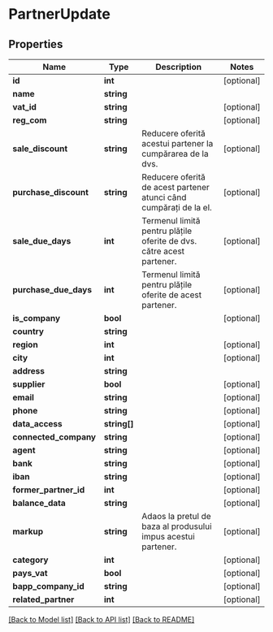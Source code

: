 # PartnerUpdate

## Properties
Name | Type | Description | Notes
------------ | ------------- | ------------- | -------------
**id** | **int** |  | [optional] 
**name** | **string** |  | 
**vat_id** | **string** |  | [optional] 
**reg_com** | **string** |  | [optional] 
**sale_discount** | **string** | Reducere oferită acestui partener la cumpărarea de la dvs. | [optional] 
**purchase_discount** | **string** | Reducere oferită de acest partener atunci când cumpărați de la el. | [optional] 
**sale_due_days** | **int** | Termenul limită pentru plățile oferite de dvs. către acest partener. | [optional] 
**purchase_due_days** | **int** | Termenul limită pentru plățile oferite de acest partener. | [optional] 
**is_company** | **bool** |  | [optional] 
**country** | **string** |  | 
**region** | **int** |  | [optional] 
**city** | **int** |  | [optional] 
**address** | **string** |  | 
**supplier** | **bool** |  | [optional] 
**email** | **string** |  | [optional] 
**phone** | **string** |  | [optional] 
**data_access** | **string[]** |  | [optional] 
**connected_company** | **string** |  | [optional] 
**agent** | **string** |  | [optional] 
**bank** | **string** |  | [optional] 
**iban** | **string** |  | [optional] 
**former_partner_id** | **int** |  | [optional] 
**balance_data** | **string** |  | [optional] 
**markup** | **string** | Adaos la pretul de baza al produsului impus acestui partener. | [optional] 
**category** | **int** |  | [optional] 
**pays_vat** | **bool** |  | [optional] 
**bapp_company_id** | **string** |  | [optional] 
**related_partner** | **int** |  | [optional] 

[[Back to Model list]](../README.md#documentation-for-models) [[Back to API list]](../README.md#documentation-for-api-endpoints) [[Back to README]](../README.md)


